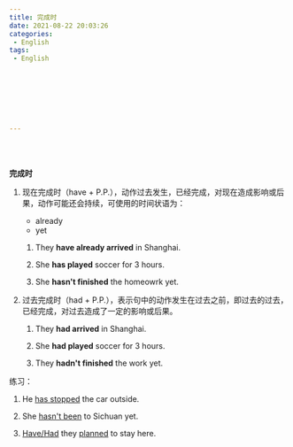 ```yaml
---
title: 完成时
date: 2021-08-22 20:03:26
categories:
 - English
tags:
 - English








---
```


<br>
<br>



**完成时**

1. 现在完成时（have + P.P.），动作过去发生，已经完成，对现在造成影响或后果，动作可能还会持续，可使用的时间状语为：

    * already
    * yet

    1. They **have already arrived** in Shanghai.

    2. She **has played** soccer for 3 hours.

    3. She **hasn't finished** the homeowrk yet.

2. 过去完成时（had + P.P.），表示句中的动作发生在过去之前，即过去的过去，已经完成，对过去造成了一定的影响或后果。

    1. They **had arrived** in Shanghai.

    2. She **had played** soccer for 3 hours.

    3. They **hadn't finished** the work yet.

练习：

1. He <u>has stopped</u> the car outside.

2. She <u>hasn't been</u> to Sichuan yet.

3. <u>Have/Had</u> they <u>planned</u> to stay here.